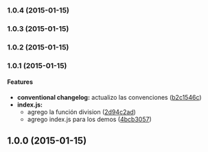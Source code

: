 ### 1.0.4 (2015-01-15)


### 1.0.3 (2015-01-15)


### 1.0.2 (2015-01-15)


### 1.0.1 (2015-01-15)


#### Features

* **conventional changelog:** actualizo las convenciones ([b2c1546c](https://github.com/jansanchez/commits.git/commit/b2c1546cd2a023d529553330823b1aef84bbc918))
* **index.js:**
  * agrego la función division ([2d94c2ad](https://github.com/jansanchez/commits.git/commit/2d94c2adc7b1ed9e449f7bd5bf56432549d03825))
  * agrego index.js para los demos ([4bcb3057](https://github.com/jansanchez/commits.git/commit/4bcb3057fd2c35fdd19bbbf3e878a68f24997b3d))


## 1.0.0 (2015-01-15)

